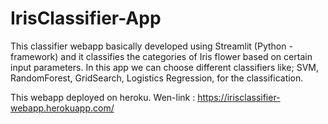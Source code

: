 # IrisClassifier-App
This classifier webapp basically developed using Streamlit (Python - framework) and it classifies the categories of Iris flower based on certain input parameters. In this app we can choose different classifiers like; SVM, RandomForest, GridSearch, Logistics Regression, for the classification.

This webapp deployed on heroku.
Wen-link : https://irisclassifier-webapp.herokuapp.com/
